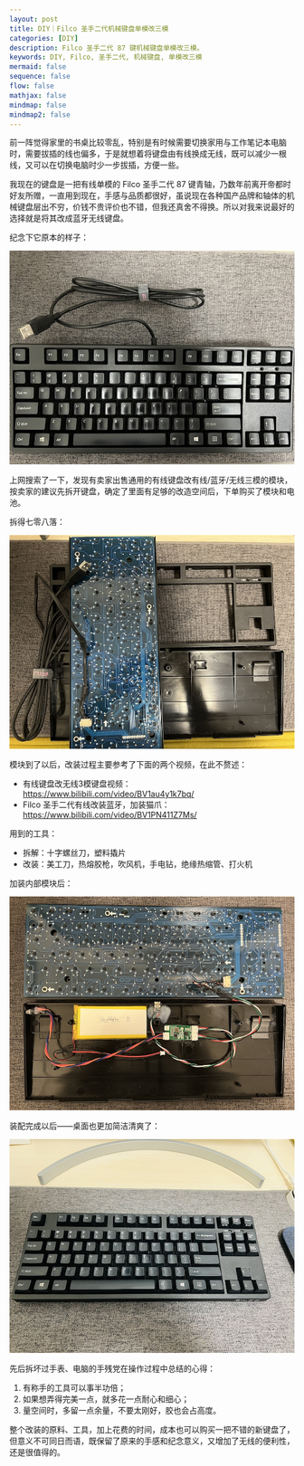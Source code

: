 ```yaml
---
layout: post
title: DIY｜Filco 圣手二代机械键盘单模改三模
categories: [DIY]
description: Filco 圣手二代 87 键机械键盘单模改三模。
keywords: DIY, Filco, 圣手二代, 机械键盘, 单模改三模
mermaid: false
sequence: false
flow: false
mathjax: false
mindmap: false
mindmap2: false
---
```


前一阵觉得家里的书桌比较零乱，特别是有时候需要切换家用与工作笔记本电脑时，需要拔插的线也偏多，于是就想着将键盘由有线换成无线，既可以减少一根线，又可以在切换电脑时少一步拔插，方便一些。

我现在的键盘是一把有线单模的 Filco 圣手二代 87 键青轴，乃数年前离开帝都时好友所赠，一直用到现在，手感与品质都很好，虽说现在各种国产品牌和轴体的机械键盘层出不穷，价钱不贵评价也不错，但我还真舍不得换。所以对我来说最好的选择就是将其改成蓝牙无线键盘。

纪念下它原本的样子：

![](/images/posts/diy/filco-keyboard-init.jpg)

上网搜索了一下，发现有卖家出售通用的有线键盘改有线/蓝牙/无线三模的模块，按卖家的建议先拆开键盘，确定了里面有足够的改造空间后，下单购买了模块和电池。

拆得七零八落：

![](/images/posts/diy/filco-keyboard-split.jpg)

模块到了以后，改装过程主要参考了下面的两个视频，在此不赘述：

- 有线键盘改无线3模键盘视频：<https://www.bilibili.com/video/BV1au4y1k7bq/>
- Filco 圣手二代有线改装蓝牙，加装猫爪：<https://www.bilibili.com/video/BV1PN411Z7Ms/>

用到的工具：

- 拆解：十字螺丝刀，塑料撬片
- 改装：美工刀，热熔胶枪，吹风机，手电钻，绝缘热缩管、打火机

加装内部模块后：

![](/images/posts/diy/filco-keyboard-inner.jpg)

装配完成以后——桌面也更加简洁清爽了：

![](/images/posts/diy/filco-keyboard-final.jpg)

先后拆坏过手表、电脑的手残党在操作过程中总结的心得：

1. 有称手的工具可以事半功倍；
2. 如果想弄得完美一点，就多花一点耐心和细心；
3. 量空间时，多留一点余量，不要太刚好，胶也会占高度。

整个改装的原料、工具，加上花费的时间，成本也可以购买一把不错的新键盘了，但意义不可同日而语，既保留了原来的手感和纪念意义，又增加了无线的便利性，还是很值得的。
